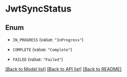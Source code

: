 # JwtSyncStatus

## Enum


* `IN_PROGRESS` (value: `"InProgress"`)

* `COMPLETE` (value: `"Complete"`)

* `FAILED` (value: `"Failed"`)


[[Back to Model list]](../README.md#documentation-for-models) [[Back to API list]](../README.md#documentation-for-api-endpoints) [[Back to README]](../README.md)


